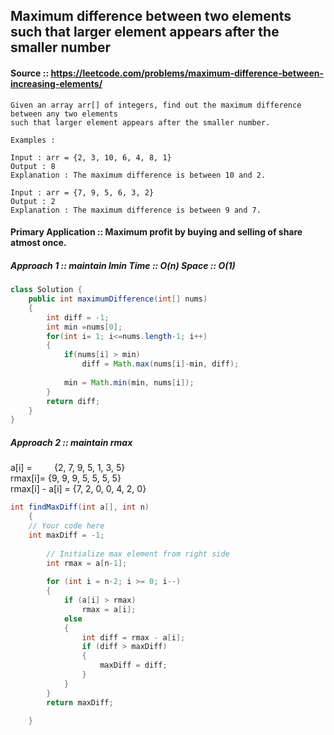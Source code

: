 ## Maximum difference between two elements such that larger element appears after the smaller number
#### Source :: https://leetcode.com/problems/maximum-difference-between-increasing-elements/

```
Given an array arr[] of integers, find out the maximum difference between any two elements 
such that larger element appears after the smaller number. 

Examples : 

Input : arr = {2, 3, 10, 6, 4, 8, 1}
Output : 8
Explanation : The maximum difference is between 10 and 2.

Input : arr = {7, 9, 5, 6, 3, 2}
Output : 2
Explanation : The maximum difference is between 9 and 7.
```

#### Primary Application :: Maximum profit by buying and selling of share atmost once.


##### Approach 1  :: maintain lmin   Time :: O(n) Space :: O(1)

```java
class Solution {
    public int maximumDifference(int[] nums)
    {
        int diff = -1;
        int min =nums[0];
        for(int i= 1; i<=nums.length-1; i++)
        {
            if(nums[i] > min)
                diff = Math.max(nums[i]-min, diff);
            
            min = Math.min(min, nums[i]);
        }
        return diff;
    }
}
```



##### Approach 2  :: maintain rmax

a[i] =   &nbsp; &nbsp; &nbsp; &nbsp;         {2, 7, 9, 5, 1, 3, 5}  
rmax[i]=          {9, 9, 9, 5, 5, 5, 5}  
rmax[i] - a[i] =  {7, 2, 0, 0, 4, 2, 0}  

```java
int findMaxDiff(int a[], int n)
    {
	// Your code here	
	int maxDiff = -1;
     
        // Initialize max element from right side
        int rmax = a[n-1];
     
        for (int i = n-2; i >= 0; i--)
        {
            if (a[i] > rmax)
                rmax = a[i];
            else
            {
                int diff = rmax - a[i];
                if (diff > maxDiff)
                {
                    maxDiff = diff;
                }
            }
        }
        return maxDiff;
	    
    }
```
